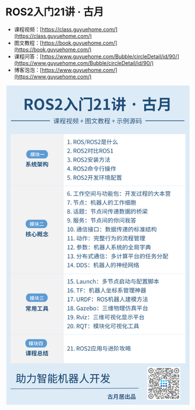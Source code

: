 # ROS2入门21讲 · 古月

- 课程视频：[https://class.guyuehome.com/](https://class.guyuehome.com/)
- 图文教程：[https://book.guyuehome.com/](https://book.guyuehome.com/)
- 课程问答：[https://www.guyuehome.com/Bubble/circleDetail/id/90/](https://www.guyuehome.com/Bubble/circleDetail/id/90/)
- 博客泡泡：[https://www.guyuehome.com/](https://www.guyuehome.com/)

![课程大纲](docs/课程大纲.png)
